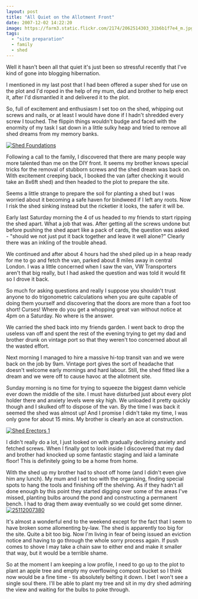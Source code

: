 ```yaml
---
layout: post
title: "All Quiet on the Allotment Front"
date: 2007-12-02 14:22:20
image: https://farm3.static.flickr.com/2174/2062514303_31b6b1f7e4_m.jpg
tags:
  - "site preparation"
  - family
  - shed
---
```


Well it hasn't been all that quiet it's just been so stressful recently that I've kind of gone into blogging hibernation.

I mentioned in my last post that I had been offered a super shed for use on the plot and I'd roped in the help of my mum, dad and brother to help erect it, after I'd dismantled it and delivered it to the plot.

So, full of excitement and enthusiasm I set too on the shed, whipping out screws and nails, or at least I would have done if I hadn't shredded every screw I touched. The flippin things wouldn't budge and faced with the enormity of my task I sat down in a little sulky heap and tried to remove all shed dreams from my memory banks.

[![Shed Foundations](https://farm3.static.flickr.com/2032/2038151508_0a47335646_m.jpg)](https://www.flickr.com/photos/warriorwomen/2038151508/)

Following a call to the family, I discovered that there are many people way more talented than me on the DIY front. It seems my brother knows special tricks for the removal of stubborn screws and the shed dream was back on. With excitement creeping back, I booked the van (after checking it would take an 8x6ft shed) and then headed to the plot to prepare the site.

Seems a little strange to prepare the soil for planting a shed but I was worried about it becoming a safe haven for bindweed if I left any roots. Now I risk the shed sinking instead but the ricketier it looks, the safer it will be.

Early last Saturday morning the 4 of us headed to my friends to start ripping the shed apart. What a job that was. After getting all the screws undone but before pushing the shed apart like a pack of cards, the question was asked - "should we not just put it back together and leave it well alone?" Clearly there was an inkling of the trouble ahead.

We continued and after about 4 hours had the shed piled up in a heap ready for me to go and fetch the van, parked about 8 miles away in central London. I was a little concerned when I saw the van, VW Transporters aren't that big really, but I had asked the question and was told it would fit so I drove it back.

So much for asking questions and really I suppose you shouldn't trust anyone to do trigonometric calculations when you are quite capable of doing them yourself and discovering that the doors are more than a foot too short! Curses! Where do you get a whopping great van without notice at 4pm on a Saturday. No where is the answer.

We carried the shed back into my friends garden. I went back to drop the useless van off and spent the rest of the evening trying to get my dad and brother drunk on vintage port so that they weren't too concerned about all the wasted effort.

Next morning I managed to hire a massive hi-top transit van and we were back on the job by 9am. Vintage port gives the sort of headache that doesn't welcome early mornings and hard labour. Still, the shed fitted like a dream and we were off to cause havoc at the allotment site.

Sunday morning is no time for trying to squeeze the biggest damn vehicle ever down the middle of the site. I must have disturbed just about every plot holder there and anxiety levels were sky high. We unloaded it pretty quickly though and I skulked off to dispose of the van. By the time I was back it seemed the shed was almost up! And I promise I didn't take my time, I was only gone for about 15 mins. My brother is clearly an ace at construction.

[![Shed Erectors 1](https://farm3.static.flickr.com/2174/2062514303_31b6b1f7e4_m.jpg)](https://www.flickr.com/photos/warriorwomen/2062514303/)

I didn't really do a lot, I just looked on with gradually declining anxiety and fetched screws. When I finally got to look inside I discovered that my dad and brother had knocked up some fantastic staging and laid a laminate floor! This is definitely going to be a home from home.

With the shed up my brother had to shoot off home (and I didn't even give him any lunch). My mum and I set too with the organising, finding special spots to hang the tools and finishing off the shelving. As if they hadn't all done enough by this point they started digging over some of the areas I've missed, planting bulbs around the pond and constructing a permanent bench. I had to drag them away eventually so we could get some dinner.
[![25112007380](https://farm3.static.flickr.com/2185/2063302666_896f39e425.jpg)](https://www.flickr.com/photos/warriorwomen/2063302666/)

It's almost a wonderful end to the weekend except for the fact that I seem to have broken some allomenting by-law. The shed is apparently too big for the site. Quite a bit too big. Now I'm living in fear of being issued an eviction notice and having to go through the whole sorry process again. If push comes to shove I may take a chain saw to either end and make it smaller that way, but it would be a terrible shame.

So at the moment I am keeping a low profile, I need to go up to the plot to plant an apple tree and empty my overflowing compost bucket so I think now would be a fine time - tis absolutely belting it down. I bet I won't see a single soul there. I'll be able to plant my tree and sit in my dry shed admiring the view and waiting for the bulbs to poke through.
